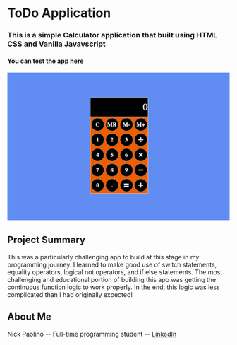 # ToDo Application

### This is a simple Calculator application that built using HTML CSS and Vanilla Javavscript
 
#### You can test the app [here](https://beethoven3579.github.io/JavaScript-Calculator/) 

![](CalculatorScreenShot.png)

## Project Summary
This was a particularly challenging app to build at this stage in my programming journey. I learned to make good use of switch statements, equality operators, logical not operators, and if else statements. The most challenging and educational portion of building this app was getting the continuous function logic to work properly. In the end, this logic was less complicated than I had originally expected!

## About Me

Nick Paolino -- Full-time programming student -- [LinkedIn](https://www.linkedin.com/in/nick-paolino-00469291/)
